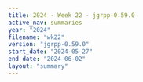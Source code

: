 ```yaml
---
title: 2024 - Week 22 - jgrpp-0.59.0
active_nav: summaries
year: "2024"
filename: "wk22"
version: "jgrpp-0.59.0"
start_date: "2024-05-27"
end_date: "2024-06-02"
layout: "summary"
---
```

